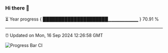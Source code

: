### Hi there 👋

⏳ Year progress { █████████████████████▁▁▁▁▁▁▁▁▁ } 70.91 %

---

⏰ Updated on Mon, 16 Sep 2024 12:26:58 GMT

![Progress Bar CI](https://github.com/liununu/liununu/workflows/Progress%20Bar%20CI/badge.svg)
